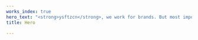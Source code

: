 ```yaml
---
works_index: true
hero_text: "<strong>ysftzcn</strong>, we work for brands. But most importantly, we work for fun."
title: Hero

---
```

<Hero :text="$page.frontmatter.hero_text" />
<WorksList />
